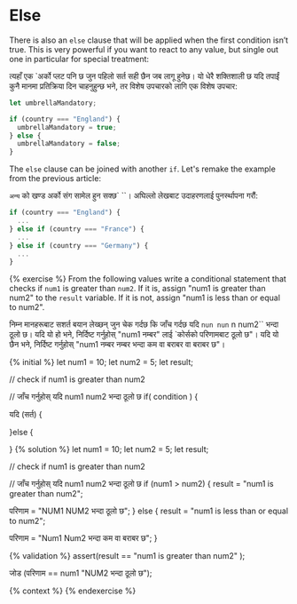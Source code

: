 # Else

There is also an `else` clause that will be applied when the first condition isn’t true. This is very powerful if you want to react to any value, but single out one in particular for special treatment:

त्यहाँ एक `अर्को प्लट पनि छ जुन पहिलो सर्त सही छैन जब लागू हुनेछ। यो धेरै शक्तिशाली छ यदि तपाईं कुनै मानमा प्रतिक्रिया दिन चाहनुहुन्छ भने, तर विशेष उपचारको लागि एक विशेष उपचार:

```javascript
let umbrellaMandatory;

if (country === "England") {
  umbrellaMandatory = true;
} else {
  umbrellaMandatory = false;
}
```

The `else` clause can be joined with another `if`. Let's remake the example from the previous article:

`अन्य` को खण्ड अर्को संग सामेल हुन सक्छ` ``। अघिल्लो लेखबाट उदाहरणलाई पुनर्स्थापना गरौं:

```javascript
if (country === "England") {
  ...
} else if (country === "France") {
  ...
} else if (country === "Germany") {
  ...
}
```

{% exercise %}
From the following values write a conditional statement that checks if `num1` is greater than `num2`. If it is, assign "num1 is greater than num2" to the `result` variable. If it is not, assign "num1 is less than or equal to num2".

निम्न मानहरूबाट सशर्त बयान लेख्छन् जुन चेक गर्दछ कि जाँच गर्दछ यदि `nun nun` n num2`` भन्दा ठूलो छ। यदि यो हो भने, निर्दिष्ट गर्नुहोस् "num1 नम्बर" लाई `कोर्सको परिणामबाट ठूलो छ"। यदि यो छैन भने, निर्दिष्ट गर्नुहोस् "num1 नम्बर नम्बर भन्दा कम वा बराबर वा बराबर छ"।

{% initial %}
let num1 = 10;
let num2 = 5;
let result;

// check if num1 is greater than num2

// जाँच गर्नुहोस् यदि num1 num2 भन्दा ठूलो छ
if( condition ) {

यदि (सर्त) {

}else {

}
{% solution %}
let num1 = 10;
let num2 = 5;
let result;

// check if num1 is greater than num2

// जाँच गर्नुहोस् यदि num1 num2 भन्दा ठूलो छ
if (num1 > num2) {
  result = "num1 is greater than num2";

परिणाम = "NUM1 NUM2 भन्दा ठूलो छ";
} else {
  result = "num1 is less than or equal to num2";

परिणाम = "Num1 Num2 भन्दा कम वा बराबर छ";
}

{% validation %}
assert(result == "num1 is greater than num2" );

जोड (परिणाम == num1 "NUM2 भन्दा ठूलो छ");

{% context %}
{% endexercise %}
